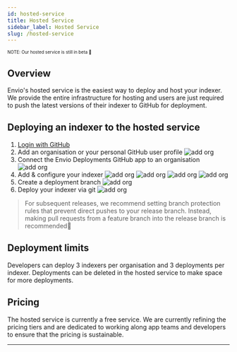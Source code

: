 ```yaml
---
id: hosted-service
title: Hosted Service
sidebar_label: Hosted Service
slug: /hosted-service
---
```


<sub><sup> NOTE: Our hosted service is still in beta 👷 </sup></sub>

## Overview

Envio's hosted service is the easiest way to deploy and host your indexer. We provide the entire infrastructure for hosting and users are just required to push the latest versions of their indexer to GitHub for deployment.

## Deploying an indexer to the hosted service

1. [Login with GitHub](https://envio.dev/app/login)
1. Add an organisation or your personal GitHub user profile
![add org](/img/hosted-service/add-org.jpg)
1. Connect the Envio Deployments GitHub app to an organisation
![add org](/img/hosted-service/connect-org.jpg)
1. Add & configure your indexer
![add org](/img/hosted-service/add-indexer.jpg)
![add org](/img/hosted-service/connect-indexer.jpg)
![add org](/img/hosted-service/configure-indexer.jpg)
![add org](/img/hosted-service/deploy-indexer.jpg)
1. Create a deployment branch
![add org](/img/hosted-service/checkout.jpg)
1. Deploy your indexer via git
![add org](/img/hosted-service/push.jpg)

> For subsequent releases, we recommend setting branch protection rules that prevent direct pushes to your release branch. Instead, making pull requests from a feature branch into the release branch is recommended📓

## Deployment limits

Developers can deploy 3 indexers per organisation and 3 deployments per indexer. Deployments can be deleted in the hosted service to make space for more deployments.

## Pricing

The hosted service is currently a free service. We are currently refining the pricing tiers and are dedicated to working along app teams and developers to ensure that the pricing is sustainable.

---
